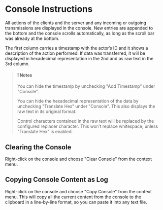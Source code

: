 # Console Instructions

All actions of the clients and the server and any incoming or outgoing transmissions are displayed in the console. New entries are appended to the bottom and the console scrolls automatically, as long as the scroll bar was already at the bottom.

The first column carries a timestamp with the actor’s ID and it shows a description of the action performed. If data was transferred, it will be displayed in hexadecimal representation in the 2nd and as raw text in the 3rd column.

> #### :grey_exclamation: Notes
>
>You can hide the timestamp by unchecking "Add Timestamp" under "Console".
>
>You can hide the hexadecimal representation of the data by unchecking "Translate Hex" under "Console". This also displays the raw text in its original format.
>
>Control characters contained in the raw text will be replaced by the configured replacer character. This won’t replace whitespace, unless "Translate Hex" is enabled.

## Clearing the Console

Right-click on the console and choose "Clear Console" from the context menu.

## Copying Console Content as Log

Right-click on the console and choose "Copy Console" from the context menu. This will copy all the current content from the console to the clipboard in a line-by-line format, so you can paste it into any text file.
